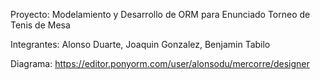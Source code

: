 Proyecto: Modelamiento y Desarrollo de ORM para Enunciado Torneo de Tenis de Mesa

Integrantes: Alonso Duarte, Joaquin Gonzalez, Benjamin Tabilo

Diagrama: https://editor.ponyorm.com/user/alonsodu/mercorre/designer
